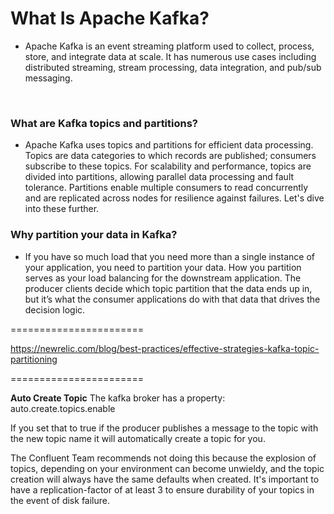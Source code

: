 # What Is Apache Kafka?

- Apache Kafka is an event streaming platform used to collect, process, store, and integrate data at scale. It has numerous use cases including distributed streaming, stream processing, data integration, and pub/sub messaging.

<br />

### What are Kafka topics and partitions?

- Apache Kafka uses topics and partitions for efficient data processing. Topics are data categories to which records are published; consumers subscribe to these topics. For scalability and performance, topics are divided into partitions, allowing parallel data processing and fault tolerance. Partitions enable multiple consumers to read concurrently and are replicated across nodes for resilience against failures. Let's dive into these further.

### Why partition your data in Kafka?

- If you have so much load that you need more than a single instance of your application, you need to partition your data. How you partition serves as your load balancing for the downstream application. The producer clients decide which topic partition that the data ends up in, but it’s what the consumer applications do with that data that drives the decision logic.

=======================

https://newrelic.com/blog/best-practices/effective-strategies-kafka-topic-partitioning

=======================

**Auto Create Topic**
The kafka broker has a property: auto.create.topics.enable

If you set that to true if the producer publishes a message to the topic with the new topic name it will automatically create a topic for you.

The Confluent Team recommends not doing this because the explosion of topics, depending on your environment can become unwieldy, and the topic creation will always have the same defaults when created. It's important to have a replication-factor of at least 3 to ensure durability of your topics in the event of disk failure.
